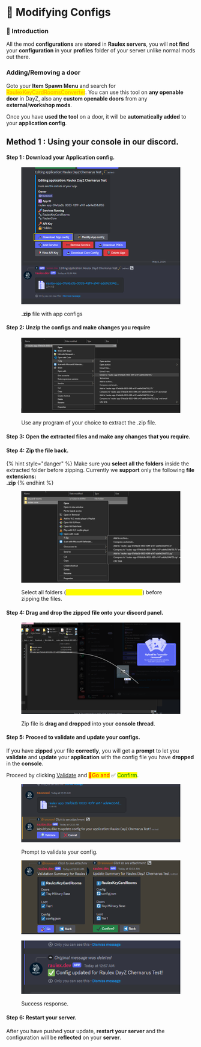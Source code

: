 # 🔧 Modifying Configs

### 🎉 Introduction

All the mod **configurations** are **stored** in **Raulex servers**, you will **not find** your **configuration** in your **profiles** folder of your server unlike normal mods out there.



### Adding/Removing a door

Goto your **Item Spawn Menu** and search for <mark style="color:orange;">RaulexKeyCardRoomsConverter</mark>. You can use this tool on **any openable door** in DayZ, also any **custom openable doors** from any **external**/**workshop mods**.

Once you have **used the tool** on a door, it will be **automatically added** to your **application config**.&#x20;

## Method 1 : Using your console in our discord.

#### **Step 1 :** Download your Application config.

<figure><img src="../../.gitbook/assets/Untitled (1).png" alt=""><figcaption><p><strong>.zip</strong> file with app configs</p></figcaption></figure>

#### Step 2: Unzip the configs and make changes you require

<figure><img src="../../.gitbook/assets/image.png" alt=""><figcaption><p>Use any program of your choice to extract the .zip file.</p></figcaption></figure>

#### Step 3: Open the extracted files and make any changes that you require.

#### Step 4: Zip the file back.&#x20;

{% hint style="danger" %}
Make sure you **select all the folders** inside the extracted folder before zipping. Currently we  **support** only the following **file extensions:**\
**.zip**
{% endhint %}

<figure><img src="../../.gitbook/assets/image (2).png" alt=""><figcaption><p>Select all folders (<mark style="color:yellow;">keycard-rooms, raulex-core, ...</mark>)  before zipping the files.</p></figcaption></figure>

#### Step 4: Drag and drop the zipped file onto your discord panel.

<figure><img src="../../.gitbook/assets/Untitled (2).png" alt=""><figcaption><p>Zip file is <strong>drag and dropped</strong> into your <strong>console thread</strong>.</p></figcaption></figure>

#### **Step 5: Proceed to validate and update your configs.**

&#x20;If you have **zipped** your file **correctly**, you will get a **prompt** to let you **validate** and **update** your **application** with the config file you have **dropped** in the **console**.

Proceed by clicking [Validate](../../user/readme/config-validator.md) and <mark style="color:red;">🚀Go and</mark> ✅ <mark style="color:green;">Confirm</mark>.

<figure><img src="../../.gitbook/assets/image (3).png" alt="" width="563"><figcaption><p>Prompt to validate your config.</p></figcaption></figure>

<figure><img src="../../.gitbook/assets/Untitled (3).png" alt=""><figcaption></figcaption></figure>

<figure><img src="../../.gitbook/assets/image (5).png" alt=""><figcaption><p>Success response.</p></figcaption></figure>

#### Step 6: Restart your server.

After you have pushed your update, **restart your server** and the configuration will be **reflected** on your **server**.

